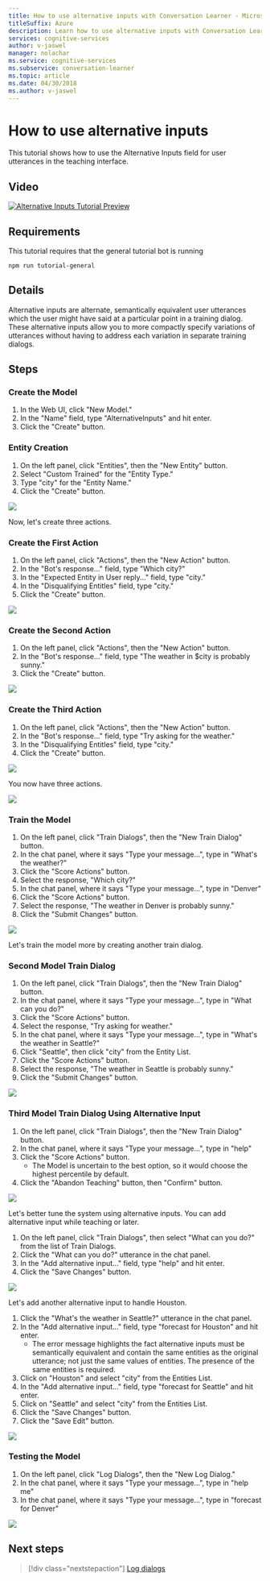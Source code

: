 ```yaml
---
title: How to use alternative inputs with Conversation Learner - Microsoft Cognitive Services | Microsoft Docs
titleSuffix: Azure
description: Learn how to use alternative inputs with Conversation Learner.
services: cognitive-services
author: v-jaswel
manager: nolachar
ms.service: cognitive-services
ms.subservice: conversation-learner
ms.topic: article
ms.date: 04/30/2018
ms.author: v-jaswel
---
```

# How to use alternative inputs

This tutorial shows how to use the Alternative Inputs field for user utterances in the teaching interface.

## Video

[![Alternative Inputs Tutorial Preview](https://aka.ms/cl_Tutorial_v3_AlternativeInputs_Preview)](https://aka.ms/cl_Tutorial_v3_AlternativeInputs)

## Requirements
This tutorial requires that the general tutorial bot is running

	npm run tutorial-general

## Details
Alternative inputs are alternate, semantically equivalent user utterances which the user might have said at a particular point in a training dialog. These alternative inputs allow you to more compactly specify variations of utterances without having to address each variation in separate training dialogs.

## Steps

### Create the Model

1. In the Web UI, click "New Model."
2. In the "Name" field, type "AlternativeInputs" and hit enter.
3. Click the "Create" button.

### Entity Creation

1. On the left panel, click "Entities", then the "New Entity" button.
2. Select "Custom Trained" for the "Entity Type."
3. Type "city" for the "Entity Name."
4. Click the "Create" button.

![](../media/T10_actions.png)

Now, let's create three actions.

### Create the First Action

1. On the left panel, click "Actions", then the "New Action" button.
2. In the "Bot's response..." field, type "Which city?"
3. In the "Expected Entity in User reply..." field, type "city."
4. In the "Disqualifying Entitles" field, type "city."
5. Click the "Create" button.

![](../media/T10_action_create_1.png)

### Create the Second Action

1. On the left panel, click "Actions", then the "New Action" button.
2. In the "Bot's response..." field, type "The weather in $city is probably sunny."
3. Click the "Create" button.

![](../media/T10_action_create_2.png)

### Create the Third Action

1. On the left panel, click "Actions", then the "New Action" button.
2. In the "Bot's response..." field, type "Try asking for the weather."
3. In the "Disqualifying Entitles" field, type "city."
4. Click the "Create" button.

![](../media/T10_action_create_3.png)

You now have three actions.

![](../media/T10_actions.png)

### Train the Model

1. On the left panel, click "Train Dialogs", then the "New Train Dialog" button.
2. In the chat panel, where it says "Type your message...", type in "What's the weather?"
3. Click the "Score Actions" button.
4. Select the response, "Which city?"
5. In the chat panel, where it says "Type your message...", type in "Denver"
6. Click the "Score Actions" button.
7. Select the response, "The weather in Denver is probably sunny."
8. Click the "Submit Changes" button.

![](../media/T10_training_1.png)

Let's train the model more by creating another train dialog.

### Second Model Train Dialog

1. On the left panel, click "Train Dialogs", then the "New Train Dialog" button.
2. In the chat panel, where it says "Type your message...", type in "What can you do?"
3. Click the "Score Actions" button.
4. Select the response, "Try asking for weather."
5. In the chat panel, where it says "Type your message...", type in "What's the weather in Seattle?"
6. Click "Seattle", then click "city" from the Entity List.
7. Click the "Score Actions" button.
8. Select the response, "The weather in Seattle is probably sunny."
9. Click the "Submit Changes" button.

![](../media/T10_training_2.png)

### Third Model Train Dialog Using Alternative Input

1. On the left panel, click "Train Dialogs", then the "New Train Dialog" button.
2. In the chat panel, where it says "Type your message...", type in "help"
3. Click the "Score Actions" button.
	- The Model is uncertain to the best option, so it would choose the highest percentile by default.
4. Click the "Abandon Teaching" button, then "Confirm" button.

![](../media/T10_training_3.png)

Let's better tune the system using alternative inputs. You can add alternative input while teaching or later.

1. On the left panel, click "Train Dialogs", then select "What can you do?" from the list of Train Dialogs.
1. Click the "What can you do?" utterance in the chat panel.
1. In the "Add alternative input..." field, type "help" and hit enter.
1. Click the "Save Changes" button.

![](../media/T10_training_4.png)

Let's add another alternative input to handle Houston.

1. Click the "What's the weather in Seattle?" utterance in the chat panel.
1. In the "Add alternative input..." field, type "forecast for Houston" and hit enter.
   - The error message highlights the fact alternative inputs must be semantically equivalent and contain the same entities as the original utterance; not just the same values of entities. The presence of the same entities is required.
1. Click on "Houston" and select "city" from the Entities List.
1. In the "Add alternative input..." field, type "forecast for Seattle" and hit enter.
1. Click on "Seattle" and select "city" from the Entities List.
1. Click the "Save Changes" button.
1. Click the "Save Edit" button.

![](../media/T10_training_5.png)

### Testing the Model

1. On the left panel, click "Log Dialogs", then the "New Log Dialog."
2. In the chat panel, where it says "Type your message...", type in "help me"
3. In the chat panel, where it says "Type your message...", type in "forecast for Denver"

![](../media/T10_logdialog.png)

## Next steps

> [!div class="nextstepaction"]
> [Log dialogs](./11-log-dialogs.md)
